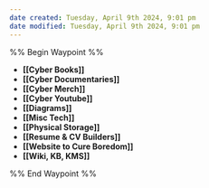 ```yaml
---
date created: Tuesday, April 9th 2024, 9:01 pm
date modified: Tuesday, April 9th 2024, 9:01 pm
---
```

%% Begin Waypoint %%
- **[[Cyber Books]]**
- **[[Cyber Documentaries]]**
- **[[Cyber Merch]]**
- **[[Cyber Youtube]]**
- **[[Diagrams]]**
- **[[Misc Tech]]**
- **[[Physical Storage]]**
- **[[Resume & CV Builders]]**
- **[[Website to Cure Boredom]]**
- **[[Wiki, KB, KMS]]**

%% End Waypoint %%